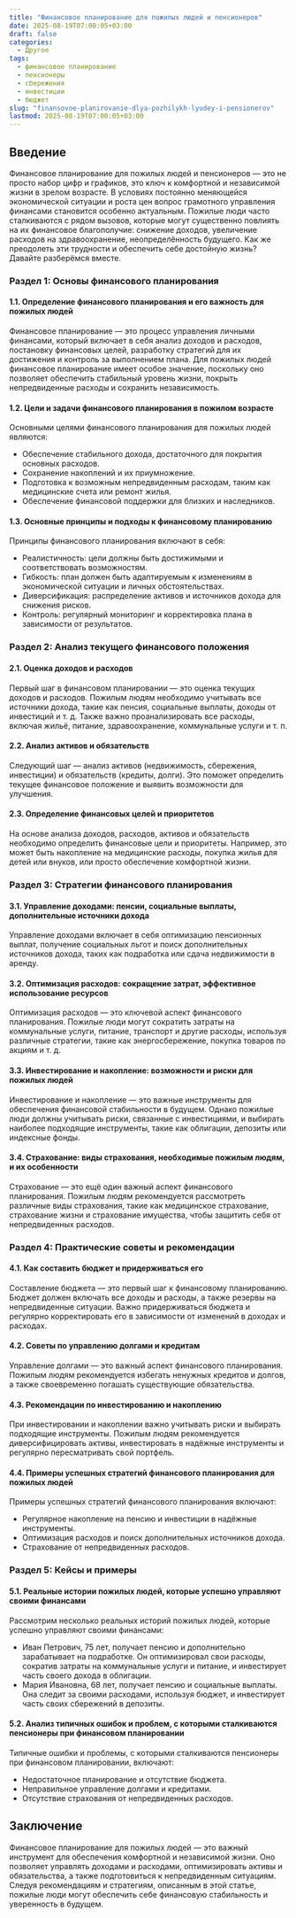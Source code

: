 ```yaml
---
title: "Финансовое планирование для пожилых людей и пенсионеров"
date: 2025-08-19T07:00:05+03:00
draft: false
categories:
  - Другое
tags:
  - финансовое планирование
  - пенсионеры
  - сбережения
  - инвестиции
  - бюджет
slug: "finansovoe-planirovanie-dlya-pozhilykh-lyudey-i-pensionerov"
lastmod: 2025-08-19T07:00:05+03:00
---
```


## Введение

Финансовое планирование для пожилых людей и пенсионеров — это не просто набор цифр и графиков, это ключ к комфортной и независимой жизни в зрелом возрасте. В условиях постоянно меняющейся экономической ситуации и роста цен вопрос грамотного управления финансами становится особенно актуальным. Пожилые люди часто сталкиваются с рядом вызовов, которые могут существенно повлиять на их финансовое благополучие: снижение доходов, увеличение расходов на здравоохранение, неопределённость будущего. Как же преодолеть эти трудности и обеспечить себе достойную жизнь? Давайте разберёмся вместе.

### Раздел 1: Основы финансового планирования

#### 1.1. Определение финансового планирования и его важность для пожилых людей

Финансовое планирование — это процесс управления личными финансами, который включает в себя анализ доходов и расходов, постановку финансовых целей, разработку стратегий для их достижения и контроль за выполнением плана. Для пожилых людей финансовое планирование имеет особое значение, поскольку оно позволяет обеспечить стабильный уровень жизни, покрыть непредвиденные расходы и сохранить независимость.

#### 1.2. Цели и задачи финансового планирования в пожилом возрасте

Основными целями финансового планирования для пожилых людей являются:

- Обеспечение стабильного дохода, достаточного для покрытия основных расходов.
- Сохранение накоплений и их приумножение.
- Подготовка к возможным непредвиденным расходам, таким как медицинские счета или ремонт жилья.
- Обеспечение финансовой поддержки для близких и наследников.

#### 1.3. Основные принципы и подходы к финансовому планированию

Принципы финансового планирования включают в себя:

- Реалистичность: цели должны быть достижимыми и соответствовать возможностям.
- Гибкость: план должен быть адаптируемым к изменениям в экономической ситуации и личных обстоятельствах.
- Диверсификация: распределение активов и источников дохода для снижения рисков.
- Контроль: регулярный мониторинг и корректировка плана в зависимости от результатов.

### Раздел 2: Анализ текущего финансового положения

#### 2.1. Оценка доходов и расходов

Первый шаг в финансовом планировании — это оценка текущих доходов и расходов. Пожилым людям необходимо учитывать все источники дохода, такие как пенсия, социальные выплаты, доходы от инвестиций и т. д. Также важно проанализировать все расходы, включая жильё, питание, здравоохранение, коммунальные услуги и т. п.

#### 2.2. Анализ активов и обязательств

Следующий шаг — анализ активов (недвижимость, сбережения, инвестиции) и обязательств (кредиты, долги). Это поможет определить текущее финансовое положение и выявить возможности для улучшения.

#### 2.3. Определение финансовых целей и приоритетов

На основе анализа доходов, расходов, активов и обязательств необходимо определить финансовые цели и приоритеты. Например, это может быть накопление на медицинские расходы, покупка жилья для детей или внуков, или просто обеспечение комфортной жизни.

### Раздел 3: Стратегии финансового планирования

#### 3.1. Управление доходами: пенсии, социальные выплаты, дополнительные источники дохода

Управление доходами включает в себя оптимизацию пенсионных выплат, получение социальных льгот и поиск дополнительных источников дохода, таких как подработка или сдача недвижимости в аренду.

#### 3.2. Оптимизация расходов: сокращение затрат, эффективное использование ресурсов

Оптимизация расходов — это ключевой аспект финансового планирования. Пожилые люди могут сократить затраты на коммунальные услуги, питание, транспорт и другие расходы, используя различные стратегии, такие как энергосбережение, покупка товаров по акциям и т. д.

#### 3.3. Инвестирование и накопление: возможности и риски для пожилых людей

Инвестирование и накопление — это важные инструменты для обеспечения финансовой стабильности в будущем. Однако пожилые люди должны учитывать риски, связанные с инвестициями, и выбирать наиболее подходящие инструменты, такие как облигации, депозиты или индексные фонды.

#### 3.4. Страхование: виды страхования, необходимые пожилым людям, и их особенности

Страхование — это ещё один важный аспект финансового планирования. Пожилым людям рекомендуется рассмотреть различные виды страхования, такие как медицинское страхование, страхование жизни и страхование имущества, чтобы защитить себя от непредвиденных расходов.

### Раздел 4: Практические советы и рекомендации

#### 4.1. Как составить бюджет и придерживаться его

Составление бюджета — это первый шаг к финансовому планированию. Бюджет должен включать все доходы и расходы, а также резервы на непредвиденные ситуации. Важно придерживаться бюджета и регулярно корректировать его в зависимости от изменений в доходах и расходах.

#### 4.2. Советы по управлению долгами и кредитам

Управление долгами — это важный аспект финансового планирования. Пожилым людям рекомендуется избегать ненужных кредитов и долгов, а также своевременно погашать существующие обязательства.

#### 4.3. Рекомендации по инвестированию и накоплению

При инвестировании и накоплении важно учитывать риски и выбирать подходящие инструменты. Пожилым людям рекомендуется диверсифицировать активы, инвестировать в надёжные инструменты и регулярно пересматривать свой портфель.

#### 4.4. Примеры успешных стратегий финансового планирования для пожилых людей

Примеры успешных стратегий финансового планирования включают:

- Регулярное накопление на пенсию и инвестиции в надёжные инструменты.
- Оптимизация расходов и поиск дополнительных источников дохода.
- Страхование от непредвиденных расходов.

### Раздел 5: Кейсы и примеры

#### 5.1. Реальные истории пожилых людей, которые успешно управляют своими финансами

Рассмотрим несколько реальных историй пожилых людей, которые успешно управляют своими финансами:

- Иван Петрович, 75 лет, получает пенсию и дополнительно зарабатывает на подработке. Он оптимизировал свои расходы, сократив затраты на коммунальные услуги и питание, и инвестирует часть своего дохода в облигации.
- Мария Ивановна, 68 лет, получает пенсию и социальные выплаты. Она следит за своими расходами, используя бюджет, и инвестирует часть своих сбережений в депозиты.

#### 5.2. Анализ типичных ошибок и проблем, с которыми сталкиваются пенсионеры при финансовом планировании

Типичные ошибки и проблемы, с которыми сталкиваются пенсионеры при финансовом планировании, включают:

- Недостаточное планирование и отсутствие бюджета.
- Неправильное управление долгами и кредитами.
- Отсутствие страхования от непредвиденных расходов.

## Заключение

Финансовое планирование для пожилых людей — это важный инструмент для обеспечения комфортной и независимой жизни. Оно позволяет управлять доходами и расходами, оптимизировать активы и обязательства, а также подготовиться к непредвиденным ситуациям. Следуя рекомендациям и стратегиям, описанным в этой статье, пожилые люди могут обеспечить себе финансовую стабильность и уверенность в будущем.

